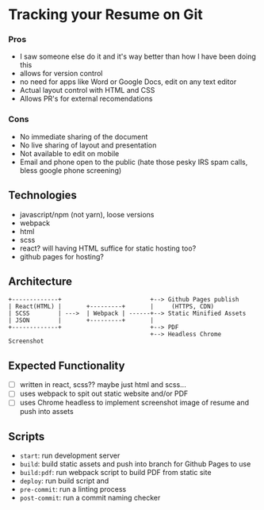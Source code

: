 # Tracking your Resume on Git
### Pros 
- I saw someone else do it and it's way better than how I have been doing this
- allows for version control
- no need for apps like Word or Google Docs, edit on any text editor
- Actual layout control with HTML and CSS
- Allows PR's for external recomendations
### Cons 
- No immediate sharing of the document
- No live sharing of layout and presentation
- Not available to edit on mobile
- Email and phone open to the public (hate those pesky IRS spam calls, bless google phone screening)

## Technologies
- javascript/npm (not yarn), loose versions
- webpack
- html
- scss
- react? will having HTML suffice for static hosting too?
- github pages for hosting?

## Architecture
```
+-------------+                         +--> Github Pages publish 
| React(HTML) |       +---------+       |     (HTTPS, CDN)
| SCSS        | --->  | Webpack | ------+--> Static Minified Assets
| JSON        |       +---------+       |
+-------------+                         +--> PDF
                                        +--> Headless Chrome Screenshot
```

## Expected Functionality
- [ ] written in react, scss?? maybe just html and scss...
- [ ] uses webpack to spit out static website and/or PDF
- [ ] uses Chrome headless to implement screenshot image of resume and push into assets

## Scripts
- `start`: run development server
- `build`: build static assets and push into branch for Github Pages to use
- `build:pdf`: run webpack script to build PDF from static site
- `deploy`: run build script and 
- `pre-commit`: run a linting process
- `post-commit`: run a commit naming checker


